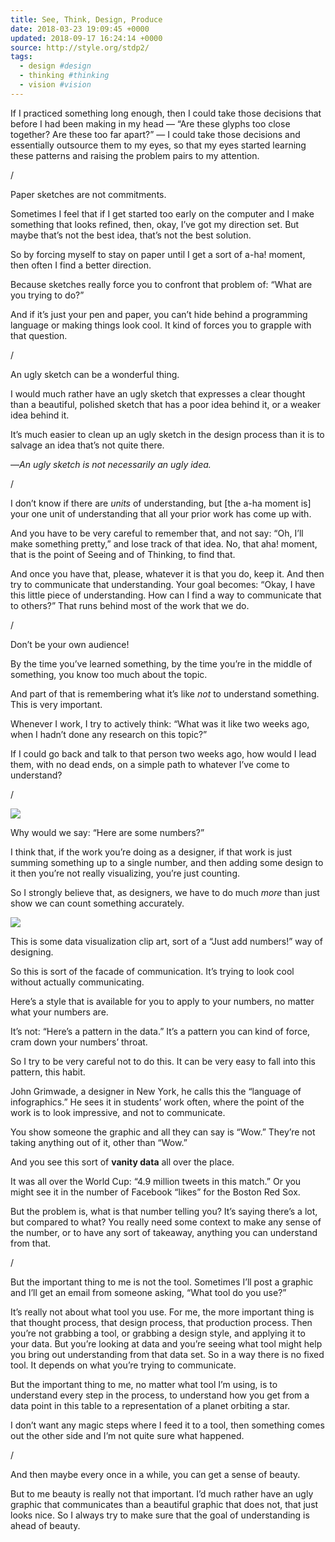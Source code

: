 ```yaml
---
title: See, Think, Design, Produce
date: 2018-03-23 19:09:45 +0000
updated: 2018-09-17 16:24:14 +0000
source: http://style.org/stdp2/
tags:
  - design #design
  - thinking #thinking
  - vision #vision
---
```

If I practiced something long enough, then I could take those decisions that before I had been making in my head — “Are these glyphs too close together? Are these too far apart?” — I could take those decisions and essentially outsource them to my eyes, so that my eyes started learning these patterns and raising the problem pairs to my attention.  

/
Paper sketches are not commitments.
Sometimes I feel that if I get started too early on the computer and I make something that looks refined, then, okay, I’ve got my direction set. But maybe that’s not the best idea, that’s not the best solution.
So by forcing myself to stay on paper until I get a sort of a-ha! moment, then often I find a better direction.
Because sketches really force you to confront that problem of: “What are you trying to do?”
And if it’s just your pen and paper, you can’t hide behind a programming language or making things look cool. It kind of forces you to grapple with that question.
/
An ugly sketch can be a wonderful thing.
I would much rather have an ugly sketch that expresses a clear thought than a beautiful, polished sketch that has a poor idea behind it, or a weaker idea behind it.
It’s much easier to clean up an ugly sketch in the design process than it is to salvage an idea that’s not quite there.
—*An ugly sketch is not necessarily an ugly idea.*
/
I don’t know if there are *units* of understanding, but \[the a-ha moment is\] your one unit of understanding that all your prior work has come up with.
And you have to be very careful to remember that, and not say: “Oh, I’ll make something pretty,” and lose track of that idea. No, that aha! moment, that is the point of Seeing and of Thinking, to find that.
And once you have that, please, whatever it is that you do, keep it. And then try to communicate that understanding. Your goal becomes: “Okay, I have this little piece of understanding. How can I find a way to communicate that to others?” That runs behind most of the work that we do.
/
Don’t be your own audience!
By the time you’ve learned something, by the time you’re in the middle of something, you know too much about the topic.
And part of that is remembering what it’s like *not* to understand something. This is very important.
Whenever I work, I try to actively think: “What was it like two weeks ago, when I hadn’t done any research on this topic?”
If I could go back and talk to that person two weeks ago, how would I lead them, with no dead ends, on a simple path to whatever I’ve come to understand?
/
![](See,%20Think,%20Design,%20Produce.html.resources/962C6386-8110-4943-88E0-524F1D206102.png)  

Why would we say: “Here are some numbers?”
I think that, if the work you’re doing as a designer, if that work is just summing something up to a single number, and then adding some design to it then you’re not really visualizing, you’re just counting.
So I strongly believe that, as designers, we have to do much *more* than just show we can count something accurately.
![](See,%20Think,%20Design,%20Produce.html.resources/C8D1C9C2-7F2F-42F7-873B-E98832E873ED.png)  

This is some data visualization clip art, sort of a “Just add numbers!” way of designing.
So this is sort of the facade of communication. It’s trying to look cool without actually communicating.
Here’s a style that is available for you to apply to your numbers, no matter what your numbers are.
It’s not: “Here’s a pattern in the data.” It’s a pattern you can kind of force, cram down your numbers’ throat.
So I try to be very careful not to do this. It can be very easy to fall into this pattern, this habit.
John Grimwade, a designer in New York, he calls this the “language of infographics.” He sees it in students’ work often, where the point of the work is to look impressive, and not to communicate.
You show someone the graphic and all they can say is “Wow.” They’re not taking anything out of it, other than “Wow.”
And you see this sort of __vanity data__ all over the place.
It was all over the World Cup: “4.9 million tweets in this match.” Or you might see it in the number of Facebook “likes” for the Boston Red Sox.
But the problem is, what is that number telling you? It’s saying there’s a lot, but compared to what? You really need some context to make any sense of the number, or to have any sort of takeaway, anything you can understand from that.
/
But the important thing to me is not the tool. Sometimes I’ll post a graphic and I’ll get an email from someone asking, “What tool do you use?”
It’s really not about what tool you use. For me, the more important thing is that thought process, that design process, that production process. Then you’re not grabbing a tool, or grabbing a design style, and applying it to your data. But you’re looking at data and you’re seeing what tool might help you bring out understanding from that data set. So in a way there is no fixed tool. It depends on what you’re trying to communicate.
But the important thing to me, no matter what tool I’m using, is to understand every step in the process, to understand how you get from a data point in this table to a representation of a planet orbiting a star.
I don’t want any magic steps where I feed it to a tool, then something comes out the other side and I’m not quite sure what happened.
/
And then maybe every once in a while, you can get a sense of beauty.
But to me beauty is really not that important. I’d much rather have an ugly graphic that communicates than a beautiful graphic that does not, that just looks nice. So I always try to make sure that the goal of understanding is ahead of beauty.